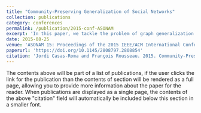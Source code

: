 ```yaml
---
title: "Community-Preserving Generalization of Social Networks"
collection: publications
category: conferences
permalink: /publication/2015-conf-ASONAM
excerpt: 'In this paper, we tackle the problem of graph generalization in the context of privacy-preserving social network mining. By grouping together nodes that are not only similar but that also belong to the same k-shells, we better preserve the community structure of the graph, its utility in case of clustering-related applications, while still achieving some privacy level through the concept of graph generalization. We conduct empirical evaluations of our approach on synthetic and real social network data, demonstrating its utility and practical application.'
date: 2015-08-25
venue: 'ASONAM 15: Proceedings of the 2015 IEEE/ACM International Conference on Advances in Social Networks Analysis and Mining 2015'
paperurl: 'https://doi.org/10.1145/2808797.2808854'
citation: 'Jordi Casas-Roma and François Rousseau. 2015. Community-Preserving Generalization of Social Networks. In Proceedings of the 2015 IEEE/ACM International Conference on Advances in Social Networks Analysis and Mining 2015 (ASONAM 15). Association for Computing Machinery, New York, NY, USA, 1465–1472. https://doi.org/10.1145/2808797.2808854'
---
```


The contents above will be part of a list of publications, if the user clicks the link for the publication than the contents of section will be rendered as a full page, allowing you to provide more information about the paper for the reader. When publications are displayed as a single page, the contents of the above "citation" field will automatically be included below this section in a smaller font.

